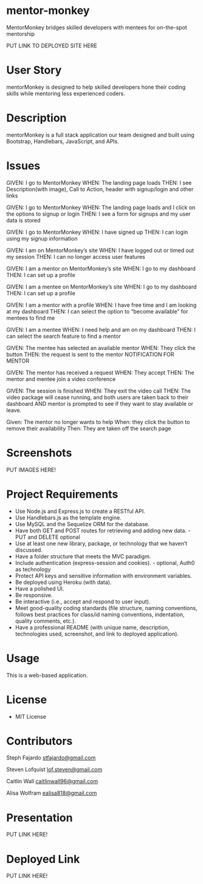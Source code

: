 # mentor-monkey
MentorMonkey bridges skilled developers with mentees for on-the-spot mentorship 

PUT LINK TO DEPLOYED SITE HERE

# User Story
mentorMonkey is designed to help skilled developers hone their coding skills while mentoring less experienced coders.  

# Description
mentorMonkey is a full stack application our team designed and built using Bootstrap, Handlebars, JavaScript, and APIs. 

# Issues
GIVEN: I go to MentorMonkey
WHEN: The landing page loads
THEN: I see Description(with image),  Call to Action, header with signup/login and other links

GIVEN: I go to MentorMonkey
WHEN: The landing page loads and I click on the options to signup or login
THEN: I see a form for signups and my user data is stored 

GIVEN: I go to MentorMonkey 
WHEN: I have signed up
THEN: I can login using my signup information

GIVEN: I am on MentorMonkey’s site
WHEN: I have logged out or timed out my session
THEN: I can no longer access user features

GIVEN: I am a mentor on MentorMonkey’s site
WHEN: I go to my dashboard
THEN: I can set up a profile

GIVEN: I am a mentee on MentorMonkey’s site
WHEN: I go to my dashboard
THEN: I can set up a profile

GIVEN: I am a mentor with a profile
WHEN: I have free time and I am looking at my dashboard
THEN: I can select the option to “become available” for mentees to find me

GIVEN: I am a mentee
WHEN: I need help and am on my dashboard
THEN: I can select the search feature to find a mentor

GIVEN: The mentee has selected an available mentor
WHEN: They click the button 
THEN: the request is sent to the mentor 
NOTIFICATION FOR MENTOR

GIVEN: The mentor has received a request
WHEN: They accept
THEN: The mentor and mentee join a video conference

GIVEN: The session is finished
WHEN: They exit the video call
THEN: The video package will cease running, and both users are taken back to their dashboard 
AND  mentor is prompted to see if they want to stay available or leave.

Given: The mentor no longer wants to help
When: they click the button to remove their availability
Then: They are taken off the search page

# Screenshots
 PUT IMAGES HERE!

# Project Requirements
 * Use Node.js and Express.js to create a RESTful API.
 * Use Handlebars.js as the template engine.
 * Use MySQL and the Sequelize ORM for the database.
 * Have both GET and POST routes for retrieving and adding new data. -PUT and DELETE optional
 * Use at least one new library, package, or technology that we haven’t discussed.
 * Have a folder structure that meets the MVC paradigm.
 * Include authentication (express-session and cookies). - optional, Auth0 as technology
 * Protect API keys and sensitive information with environment variables.
 * Be deployed using Heroku (with data).
 * Have a polished UI.
 * Be responsive.
 * Be interactive (i.e., accept and respond to user input).
 * Meet good-quality coding standards (file structure, naming conventions, follows best practices for class/id naming conventions, indentation, quality comments, etc.).
 * Have a professional README (with unique name, description, technologies used, screenshot, and link to deployed application).

# Usage
This is a web-based application. 

# License
 * MIT License
 
# Contributors
Steph Fajardo
stfajardo@gmail.com

Steven Lofquist
lof.steven@gmail.com

Caitlin Wall
caitlinwall96@gmail.com

Alisa Wolfram
ealisa818@gmail.com

# Presentation
 PUT LINK HERE!
 
# Deployed Link
 PUT LINK HERE!
